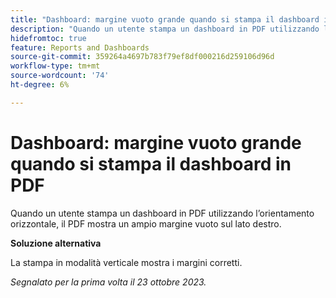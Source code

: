 ```yaml
---
title: "Dashboard: margine vuoto grande quando si stampa il dashboard in PDF"
description: "Quando un utente stampa un dashboard in PDF utilizzando l’orientamento orizzontale, il PDF mostra un ampio margine vuoto a destra."
hidefromtoc: true
feature: Reports and Dashboards
source-git-commit: 359264a4697b783f79ef8df000216d259106d96d
workflow-type: tm+mt
source-wordcount: '74'
ht-degree: 6%

---
```



# Dashboard: margine vuoto grande quando si stampa il dashboard in PDF

Quando un utente stampa un dashboard in PDF utilizzando l’orientamento orizzontale, il PDF mostra un ampio margine vuoto sul lato destro.

**Soluzione alternativa**

La stampa in modalità verticale mostra i margini corretti.

_Segnalato per la prima volta il 23 ottobre 2023._

